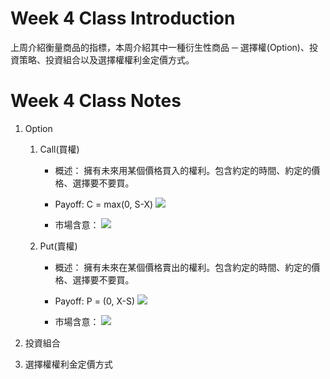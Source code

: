 # Week 4 Class Introduction
上周介紹衡量商品的指標，本周介紹其中一種衍生性商品 ─ 選擇權(Option)、投資策略、投資組合以及選擇權權利金定價方式。<br />

# Week 4 Class Notes
1. Option <br />
   1. Call(買權)
      * 概述：
      擁有未來用某個價格買入的權利。包含約定的時間、約定的價格、選擇要不要買。
      
      * Payoff:
      C = max(0, S-X)
      ![](https://drive.google.com/uc?export=view&id=1N_OtPi90kMzm0krc56_akVrPp49nJ8Wg)
      
      * 市場含意：
      ![](https://drive.google.com/uc?export=view&id=1RBF9iNjGP8AyJAjTu_MFVSf70yX1H4wY)

      
   2. Put(賣權)
      * 概述：
      擁有未來在某個價格賣出的權利。包含約定的時間、約定的價格、選擇要不要買。
      
      * Payoff:
      P = (0, X-S)
      ![](https://drive.google.com/uc?export=view&id=1dqmK0GCkGo8Mgipd5U3ihe4YSANZ0xBc)
      
      * 市場含意：
      ![](https://drive.google.com/uc?export=view&id=1VgTYzGW9D1AQ5jsAtwZCzaUalg4LK0iQ)
   

2. 投資組合


3. 選擇權權利金定價方式

